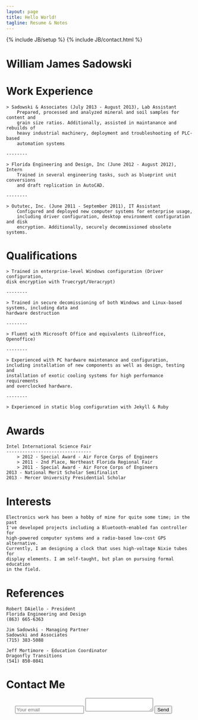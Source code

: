 ```yaml
---
layout: page
title: Hello World!
tagline: Resume & Notes
---
```

{% include JB/setup %}
{% include JB/contact.html %}

William James Sadowski
======================

Work Experience
========================
	> Sadowski & Associates (July 2013 - August 2013), Lab Assistant
		Prepared, processed and analyzed mineral and soil samples for content and
		grain size ratios. Additionally, assisted in maintanance and rebuilds of
		heavy industrial machinery, deployment and troubleshooting of PLC-based
		automation systems

	--------

	> Florida Engineering and Design, Inc (June 2012 - August 2012), Intern
		Trained in several engineering tasks, such as blueprint unit conversions
		and draft replication in AutoCAD.

	--------

	> Oututec, Inc. (June 2011 - September 2011), IT Assistant
		Configured and deployed new computer systems for enterprise usage,
		including driver configuration, desktop environment configuration and disk
		encryption. Additionally, securely decommissioned obsolete systems.

Qualifications
========================
	> Trained in enterprise-level Windows configuration (Driver configuration,
	disk encryption with Truecrypt/Veracrypt)

	--------

	> Trained in secure decomissioning of both Windows and Linux-based systems, including data and
	hardware destruction

	--------

	> Fluent with Microsoft Office and equivalents (Libreoffice,
	Openoffice)

	--------

	> Experienced with PC hardware maintenance and configuration,
	including installation of new components as well as design, testing and
	installation of exotic cooling systems for high performance requirements
	and overclocked hardware.

	--------

	> Experienced in static blog configuration with Jekyll & Ruby

Awards
========================
	Intel International Science Fair
	--------------------------------
		> 2012 - Special Award - Air Force Corps of Engineers
		> 2011 - 2nd Place, Northeast Florida Regional Fair
		> 2011 - Special Award - Air Force Corps of Engineers
	2013 - National Merit Scholar Semifinalist
	2013 - Mercer University Presidential Scholar

Interests
========================
	Electronics work has been a hobby of mine for quite some time; in the past
	I've developed projects including a Bluetooth-enabled fan controller for
	high-powered computer systems and a radio-based low-cost GPS alternative.
	Currently, I am designing a clock that uses high-voltage Nixie tubes for
	display elements. I am self-taught, but plan on pursuing formal education
	in the field.

References
========================
	Robert DAiello - President
	Florida Engineering and Design
	(863) 665-6363

	Jim Sadowski - Managing Partner
	Sadowski and Associates
	(715) 383-5088

	Jeff Mortimore - Education Coordinator
	Dragonfly Transitions
	(541) 850-0841

Contact Me
=========================

<ul class="contacts">
	<form action="http://formspree.io/sadowswi01@gmail.com" method="POST">
	  <input type="email" name="_replyto" placeholder="Your email">
		<input type="text" name="_gotcha" style="display:none" />
	  <textarea name="body"></textarea>
	  <input type="submit" value="Send">
	</form>
</ul>
